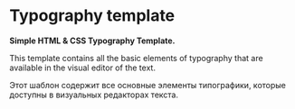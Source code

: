 Typography template
==========

__Simple HTML &amp; CSS Typography Template.__

This template contains all the basic elements of typography that are available in the visual editor of the text.

Этот шаблон содержит все основные элементы типографики, которые доступны в визуальных редакторах текста.